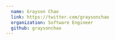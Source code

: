 ```yaml
---
  name: Grayson Chao
  link: https://twitter.com/graysonchao
  organization: Software Engineer
  github: graysonchao
---
```

